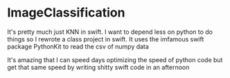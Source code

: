 # ImageClassification 

It's pretty much just KNN in swift. I want to depend less on python to do things so I rewrote a class project in swift. It uses the imfamous swift package PythonKit to read the csv of numpy data

It's amazing that I can speed days optimizing the speed of python code but get that same speed by writing shitty swift code in an afternoon 
